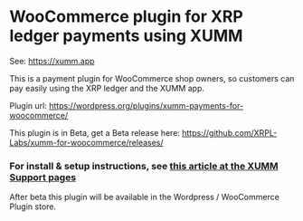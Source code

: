 # WooCommerce plugin for XRP ledger payments using XUMM

See: https://xumm.app

This is a payment plugin for WooCommerce shop owners, so customers can pay easily using the XRP ledger and the XUMM app.

Plugin url: https://wordpress.org/plugins/xumm-payments-for-woocommerce/

This plugin is in Beta, get a Beta release here:
https://github.com/XRPL-Labs/xumm-for-woocommerce/releases/

### For install & setup instructions, see [this article at the XUMM Support pages](https://support.xumm.app/en/articles/4617963-installing-the-xumm-woocommerce-plugin)

After beta this plugin will be available in the Wordpress / WooCommerce Plugin store.
